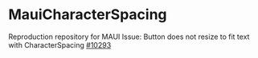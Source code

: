 # MauiCharacterSpacing

Reproduction repository for MAUI Issue: Button does not resize to fit text with CharacterSpacing [#10293](https://github.com/dotnet/maui/issues/10293)
